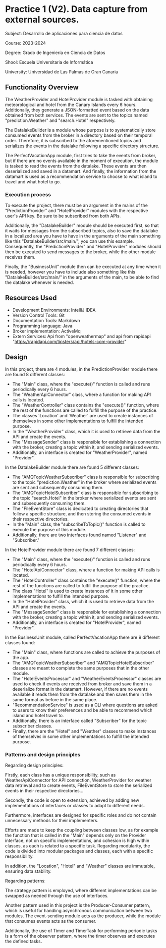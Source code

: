 # Practice 1 (V2). Data capture from external sources.

Subject: Desarrollo de aplicaciones para ciencia de datos

Course: 2023-2024

Degree: Grado de Ingeniería en Ciencia de Datos

Shool: Escuela Universitaria de Informática

University: Universidad de Las Palmas de Gran Canaria

## Functionality Overview
The WeatherProvider and HotelProvider module is tasked with obtaining meteorological and hotel from the Canary Islands every 6 hours. Additionally, they generate a JSON-formatted event based on the data obtained from both services. The events are sent to the topics named "prediction.Weather" and "search.Hotel" respectively.

The DatalakeBuilder is a module whose purpose is to systematically store consumed events from the broker in a directory based on their temporal order. Therefore, it is subscribed to the aforementioned topics and serializes the events in the datalake following a specific directory structure.

The PerfectVacationApp module, first tries to take the events from broker, but if there are no events available in the moment of execution, the module is tasked to read the events from the datalake. These events are then deserialized and saved in a datamart. And finally, the information from the datamart is used as a recommendation service to choose to what island to travel and what hotel to go.

### Execution process
To execute the project, there must be an argument in the mains of the "PredictionProvider" and "HotelProvider" modules with the respective user's API key. Be sure to be subscribed from both APIs.

Additionally, the "DatalakeBuilder" module should be executed first, so that it waits for messages from the subscribed topics, also to save the datalake in a localized area you have to have in the arguments of the main something like this "DatalakeBuilder/src/main/", you can use this example. Consequently, the "PredictionProvider" and "HotelProvider" modules should then be executed to send messages to the broker, while the other module receives them.

Finally, the "BusinessUnit" module then can be executed at any time when it is needed, however you have to include also something like this "DatalakeBuilder/src/main/" in the arguments of the main, to be able to find the datalake whenever is needed.

## Resources Used
- Development Environments: IntelliJ IDEA
- Version Control Tools: Git
- Documentation Tools: Markdown
- Programming language: Java
- Broker implementation: ActiveMq
- Extern Services: Api from "openweathermap" and api from rapidapi "https://rapidapi.com/tipsters/api/hotels-com-provider"

## Design

In this project, there are 4 modules, in the PredictionProvider module there are found 8 different classes:
- The "Main" class, where the "execute()" function is called and runs periodically every 6 hours.
- The "WeatherApiConnector" class, where a function for making API calls is located.
- The "WeatherController" class contains the "execute()" function, where the rest of the functions are called to fulfill the purpose of the practice.
- The classes 'Location' and 'Weather' are used to create instances of themselves in some other implementations to fulfill the intended purpose.
- In the "WeatherProvider" class, which it is used to retrieve data from the API and create the events.
- The "MessageSender" class is responsible for establishing a connection with the broker, creating a topic within it, and sending serialized events.
- Additionally, an interface is created for "WeatherProvider", named "Provider".

In the DatalakeBuilder module there are found 5 different classes:

- The "AMQTopicWeatherSubscriber" class is responsible for subscribing to the topic "prediction.Weather" in the broker where serialized events are sent and subsequently consuming them.
- The "AMQTopicHotelSubscriber" class is responsible for subscribing to the topic "search.Hotel" in the broker where serialized events are sent and subsequently consuming them.
- The "FileEventStore" class is dedicated to creating directories that follow a specific structure, and then storing the consumed events in their respective directories.
- In the "Main" class, the "subscribeToTopic()" function is called to execute the purpose of this module.
- Additionally, there are two interfaces found named "Listener" and "Subscriber."

In the HotelProvider module there are found 7 different classes:

- The "Main" class, where the "execute()" function is called and runs periodically every 6 hours.
- The "HotelApiConnector" class, where a function for making API calls is located.
- The "HotelController" class contains the "execute()" function, where the rest of the functions are called to fulfill the purpose of the practice.
- The class "Hotel" is used to create instances of it in some other implementations to fulfill the intended purpose.
- In the "HotelProvider" class, which it is used to retrieve data from the API and create the events.
- The "MessageSender" class is responsible for establishing a connection with the broker, creating a topic within it, and sending serialized events.
- Additionally, an interface is created for "HotelProvider", named "Provider".

In the BusinessUnit module, called PerfectVacationApp there are 9 different classes found:

- The "Main" class, where functions are called to achieve the purposes of the app.
- The "AMQTopicWeatherSubscriber" and "AMQTopicHotelSubscriber" classes are meant to complete the same purposes that in the other module.
- The "HotelEventsProcessor" and "WeatherEventsProcessor" classes are used to check if events are received from broker and save them in a deserialize format in the datamart. However, if there are no events available it reads them from the datalake and then saves them in the same format as before in the same place.
- "RecommendationService" is used as a CLI where questions are asked to users to know their preferences and be able to recommend which island and hotel travel to.
- Additionally, there is an interface called "Subscriber" for the topic subscriber classes.
- Finally, there are the "Hotel" and "Weather" classes to make instances of themselves in some other implementations to fulfill the intended purpose.


### Patterns and design principles
Regarding design principles:

Firstly, each class has a unique responsibility, such as WeatherApiConnector for API connection, WeatherProvider for weather data retrieval and to create events, FileEventStore to store the serialized events in their respective directories...

Secondly, the code is open to extension, achieved by adding new implementations of interfaces or classes to adapt to different needs.

Furthermore, interfaces are designed for specific roles and do not contain unnecessary methods for their implementers.

Efforts are made to keep the coupling between classes low, as for example the function that is called in the "Main" depends only on the Provider interface, not on specific implementations, and cohesion is high within classes, as each is related to a specific task. Regarding modularity, the code is divided into modular packages and classes, each with a specific responsibility.

In addition, the "Location", "Hotel" and "Weather" classes are immutable, ensuring data stability.

Regarding patterns:

The strategy pattern is employed, where different implementations can be swapped as needed through the use of interfaces.

Another pattern used in this project is the Producer-Consumer pattern, which is useful for handling asynchronous communication between two modules. The event-sending module acts as the producer, while the module that consumes events acts as the consumer.

Additionally, the use of Timer and TimerTask for performing periodic tasks is a form of the observer pattern, where the timer observes and executes the defined tasks.
